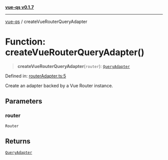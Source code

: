 [**vue-qs v0.1.7**](../README.md)

***

[vue-qs](../README.md) / createVueRouterQueryAdapter

# Function: createVueRouterQueryAdapter()

> **createVueRouterQueryAdapter**(`router`): [`QueryAdapter`](../type-aliases/QueryAdapter.md)

Defined in: [routerAdapter.ts:5](https://github.com/iamsomraj/vue-qs/blob/b9909ff029be0e52ce297bc89945187d8e2b539f/src/routerAdapter.ts#L5)

Create an adapter backed by a Vue Router instance.

## Parameters

### router

`Router`

## Returns

[`QueryAdapter`](../type-aliases/QueryAdapter.md)
